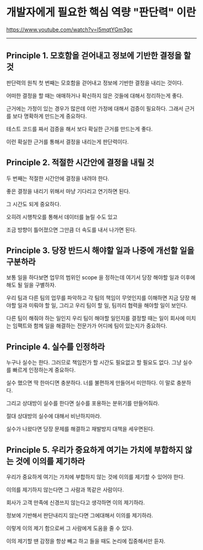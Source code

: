 # 개발자에게 필요한 핵심 역량 "판단력" 이란 

https://www.youtube.com/watch?v=l5mqtYGm3gc

***

## Principle 1. 모호함을 걷어내고 정보에 기반한 결정을 할 것 

판단력의 원칙 첫 번째는 모호함을 걷어내고 정보에 기반한 결정을 내리는 것이다. 

어떠한 결정을 할 때는 애매하거나 확신하지 않은 것들에 대해서 정리하는게 좋다. 

근거에는 가정이 있는 경우가 많은데 이런 가정에 대해서 검증이 필요하다. 그래서 근거를 보다 명확하게 만드는게 중요하다.

테스트 코드를 짜서 검증을 해서 보다 확실한 근거를 만드는게 좋다. 

이런 확실한 근거를 통해서 결정을 내리는게 판단력이다.    

## Principle 2. 적절한 시간안에 결정을 내릴 것

두 번째는 적절한 시간안에 결정을 내려야 한다. 

좋은 결정을 내리기 위해서 마냥 기다리고 연기하면 된다. 

그 시간도 되게 중요하다.

오히려 시행착오를 통해서 데이터를 늘릴 수도 있고  

조금 방향이 틀어졌으면 그만큼 더 속도를 내서 나가면 된다.   

## Principle 3. 당장 반드시 해야할 일과 나중에 개선할 일을 구분하라

보통 일을 하다보면 업무의 범위인 scope 을 정하는데 여기서 당장 해야할 일과 이후에 해도 될 일을 구별하자. 

우리 팀과 다른 팀의 업무를 파악하고 각 팀의 책임이 무엇인지를 이해하면 지금 당장 해야할 일과 미뤄야 할 일, 그리고 우리 팀이 할 일, 팀끼리 협력을 해야할 일이 보인다.

다른 팀이 해줘야 하는 일인지 우리 팀이 해야할 일인지를 결정할 때는 일이 회사에 미치는 임팩트와 함께 일을 해결하는 전문가가 어디에 팀이 있는지가 중요하다.

## Principle 4. 실수를 인정하라 

누구나 실수는 한다. 그러므로 책임전가 할 시간도 필요없고 할 필요도 없다. 그냥 실수를 빠르게 인정하는게 중요하다. 

실수 했으면 딱 한마디면 충분하다. 너를 불편하게 만들어서 미안하다. 이 말로 충분하다.    

그리고 상대방이 실수를 한다면 실수를 포용하는 분위기를 만들어줘라. 

절대 상대방의 실수에 대해서 비난하지마라. 

실수가 나왔다면 당장 문제를 해결하고 재발방지 대책을 세우면된다.   

## Principle 5. 우리가 중요하게 여기는 가치에 부합하지 않는 것에 이의를 제기하라

우리가 중요하게 여기는 가치에 부합하지 않는 것에 이의를 제기할 수 있어야 한다. 

이의를 제기하지 않는다면 그 사람과 똑같은 사람이다. 

회사가 고객 만족에 신경쓰지 않는다고 생각하면 이의 제기하라.  

정보에 기반해서 판단내리지 않는다면 그에대해서 이의를 제기하라. 

이렇게 이의 제기 함으로써 그 사람에게 도움을 줄 수 있다. 

이의 제기할 땐 감정을 항상 빼고 하고 들을 때도 논리에 집중해서만 듣자. 